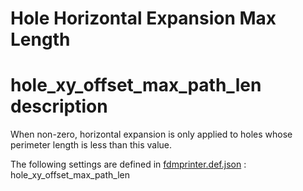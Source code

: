 # Hole Horizontal Expansion Max Length


# hole_xy_offset_max_path_len description
When non-zero, horizontal expansion is only applied to holes whose perimeter length is less than this value.

The following settings are defined in [fdmprinter.def.json](https://github.com/smartavionics/Cura/blob/mb-master/resources/definitions/fdmprinter.def.json) : hole_xy_offset_max_path_len

